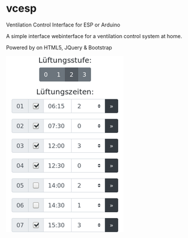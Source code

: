 # vcesp
Ventilation Control Interface for ESP or Arduino

A simple interface webinterface for a ventilation control system at home.

Powered by on HTML5, JQuery & Bootstrap

![Alt text](screenshot_vcesp.png?raw=true "Screenshot vcesp")
